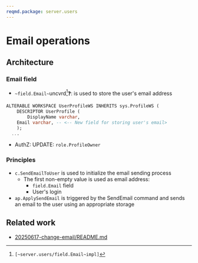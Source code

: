 ```yaml
---
reqmd.package: server.users
---
```


# Email operations

## Architecture

### Email field

- `~field.Email~`uncvrd[^1]❓: is used to store the user's email address

```sql
ALTERABLE WORKSPACE UserProfileWS INHERITS sys.ProfileWS (
	DESCRIPTOR UserProfile (
		DisplayName varchar,
    Email varchar, -- <-- New field for storing user's email>
	);
  ...
```

- AuthZ: UPDATE: `role.ProfileOwner`

### Principles

- `c.SendEmailToUser` is used to initialize the email sending process
  - The first non-empty value is used as email address:
    - `field.Email` field
    - User's login
- `ap.ApplySendEmail` is triggered by the SendEmail command and sends an email to the user using an appropriate storage

## Related work

- [20250617-change-email/README.md](../../rsch/20250617-change-email/README.md)

[^1]: `[~server.users/field.Email~impl]`
